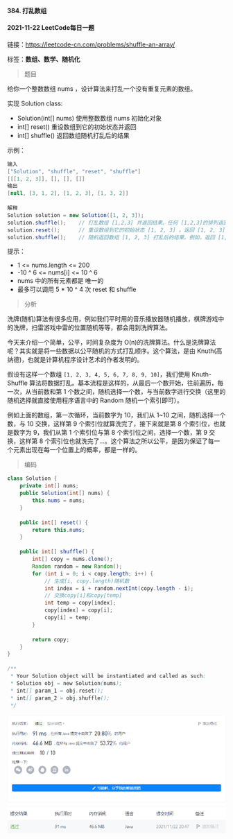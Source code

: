#### 384. 打乱数组

#### 2021-11-22 LeetCode每日一题

链接：https://leetcode-cn.com/problems/shuffle-an-array/

标签：**数组、数学、随机化**

> 题目

给你一个整数数组 nums ，设计算法来打乱一个没有重复元素的数组。

实现 Solution class:

- Solution(int[] nums) 使用整数数组 nums 初始化对象
- int[] reset() 重设数组到它的初始状态并返回
- int[] shuffle() 返回数组随机打乱后的结果


示例：

```java
输入
["Solution", "shuffle", "reset", "shuffle"]
[[[1, 2, 3]], [], [], []]
输出
[null, [3, 1, 2], [1, 2, 3], [1, 3, 2]]

解释
Solution solution = new Solution([1, 2, 3]);
solution.shuffle();    // 打乱数组 [1,2,3] 并返回结果。任何 [1,2,3]的排列返回的概率应该相同。例如，返回 [3, 1, 2]
solution.reset();      // 重设数组到它的初始状态 [1, 2, 3] 。返回 [1, 2, 3]
solution.shuffle();    // 随机返回数组 [1, 2, 3] 打乱后的结果。例如，返回 [1, 3, 2]
```


提示：

- 1 <= nums.length <= 200
- -10 ^ 6 <= nums[i] <= 10 ^ 6
- nums 中的所有元素都是 唯一的
- 最多可以调用 5 * 10 ^ 4 次 reset 和 shuffle

> 分析

洗牌(随机)算法有很多应用，例如我们平时用的音乐播放器随机播放，棋牌游戏中的洗牌，扫雷游戏中雷的位置随机等等，都会用到洗牌算法。

今天来介绍一个简单，公平，时间复杂度为 O(n)的洗牌算法。什么是洗牌算法呢？其实就是将一些数据以公平随机的方式打乱顺序。这个算法，是由 Knuth(高纳德)，也就是计算机程序设计艺术的作者发明的。

假设有这样一个数组 `[1, 2, 3, 4, 5, 6, 7, 8, 9, 10]`，我们使用 Knuth-Shuffle 算法将数据打乱。基本流程是这样的，从最后一个数开始，往前遍历，每一次，从当前数和第 1 个数之间，随机选择一个数，与当前数字进行交换（这里的随机选择就直接使用程序语言中的 Random 随机一个索引即可）。

例如上面的数组，第一次循环，当前数字为 10，我们从 1~10 之间，随机选择一个数，与 10 交换，这样第 9 个索引位就算洗完了，接下来就是第 8 个索引位，也就是数字为 9，我们从第 1 个索引位与第 8 个索引位之间，选择一个数，第 9 交换，这样第 8 个索引位也就洗完了...。这个算法之所以公平，是因为保证了每一个元素出现在每一个位置上的概率，都是一样的。

> 编码

```java
class Solution {
    private int[] nums;
    public Solution(int[] nums) {
        this.nums = nums;
    }
    
    public int[] reset() {
        return this.nums;
    }
    
    public int[] shuffle() {
        int[] copy = nums.clone();
        Random random = new Random();
        for (int i = 0; i < copy.length; i++) {
            // 生成[i, copy.length)随机数
            int index = i + random.nextInt(copy.length - i);
            // 交换copy[i]和copy[temp]
            int temp = copy[index];
            copy[index] = copy[i];
            copy[i] = temp;
        }

        return copy;
    }
}

/**
 * Your Solution object will be instantiated and called as such:
 * Solution obj = new Solution(nums);
 * int[] param_1 = obj.reset();
 * int[] param_2 = obj.shuffle();
 */
```

![image-20211122204748952](384.打乱数组.assets/image-20211122204748952.png)